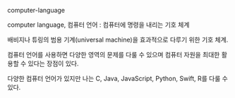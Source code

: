 
computer-language

computer language, 컴퓨터 언어
:   컴퓨터에 명령을 내리는 기호 체계

배비지나 튜링의 범용 기계(universal machine)을 효과적으로 다루기 위한 기호 체계.

컴퓨터 언어를 사용하면 다양한 영역의 문제를 다룰 수 있으며 컴퓨터 자원을 최대한 활용할 수 있다는 장점이 있다.

다양한 컴퓨터 언어가 있지만 나는 C, Java, JavaScript, Python, Swift, R를 다룰 수 있다.
